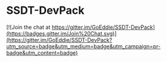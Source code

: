 # SSDT-DevPack

[![Join the chat at https://gitter.im/GoEddie/SSDT-DevPack](https://badges.gitter.im/Join%20Chat.svg)](https://gitter.im/GoEddie/SSDT-DevPack?utm_source=badge&utm_medium=badge&utm_campaign=pr-badge&utm_content=badge)

